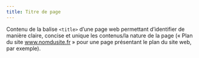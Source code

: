 ```yaml
---
title: Titre de page 
---
```


Contenu de la balise `<title>` d’une page web permettant d’identifier de
manière claire, concise et unique les contenus/la nature de la page (« Plan du
site www.nomdusite.fr » pour une page présentant le plan du site web, par
exemple).

